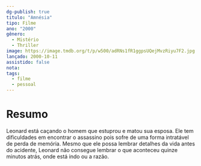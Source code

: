 ```yaml
---
dg-publish: true
titulo: "Amnésia"
tipo: Filme
ano: "2000"
gênero:
  - Mistério
  - Thriller
image: https://image.tmdb.org/t/p/w500/adRNs1fR1ggpsUQejMvzRiyu7F2.jpg
lançado: 2000-10-11
assistido: false
nota: 
tags:
  - filme
  - pessoal
---
```


# Resumo
Leonard está caçando o homem que estuprou e matou sua esposa. Ele tem dificuldades em encontrar o assassino pois sofre de uma forma intratável de perda de memória. Mesmo que ele possa lembrar detalhes da vida antes do acidente, Leonard não consegue lembrar o que aconteceu quinze minutos atrás, onde está indo ou a razão.
